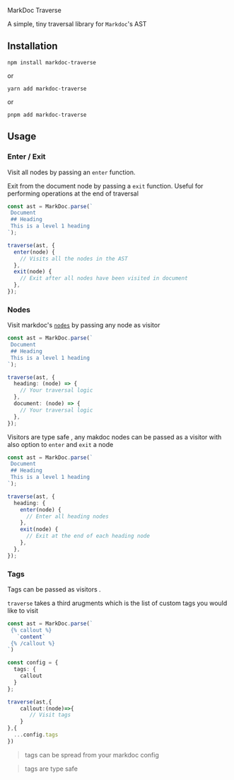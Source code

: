 MarkDoc Traverse

A simple, tiny traversal library for `Markdoc`'s AST

## Installation

`npm install markdoc-traverse`

or

`yarn add markdoc-traverse`

or

`pnpm add markdoc-traverse`

## Usage

### Enter / Exit

Visit all nodes by passing an `enter` function.

Exit from the document node by passing a `exit` function.
Useful for performing operations at the end of traversal

```ts
const ast = MarkDoc.parse(`
 Document
 ## Heading
 This is a level 1 heading
`);

traverse(ast, {
  enter(node) {
    // Visits all the nodes in the AST
  },
  exit(node) {
    // Exit after all nodes have been visited in document
  },
});
```

### Nodes

Visit markdoc's [`nodes`](https://markdoc.dev/docs/nodes) by passing any node as visitor

```ts
const ast = MarkDoc.parse(`
 Document
 ## Heading
 This is a level 1 heading
`);

traverse(ast, {
  heading: (node) => {
    // Your traversal logic
  },
  document: (node) => {
    // Your traversal logic
  },
});
```

Visitors are type safe , any makdoc nodes can be passed as a visitor with also option to `enter` and `exit` a node

```ts
const ast = MarkDoc.parse(`
 Document
 ## Heading
 This is a level 1 heading
`);

traverse(ast, {
  heading: {
    enter(node) {
      // Enter all heading nodes
    },
    exit(node) {
      // Exit at the end of each heading node
    },
  },
});
```

### Tags

Tags can be passed as visitors .

`traverse` takes a third arugments which is the list of custom tags you would like to visit

```ts
const ast = MarkDoc.parse(`
 {% callout %}
   `content`
 {% /callout %}
`)

const config = {
  tags: {
    callout
  }
};

traverse(ast,{
    callout:(node)=>{
       // Visit tags
    }
},{
  ...config.tags
})
```

> tags can be spread from your markdoc config

> tags are type safe
